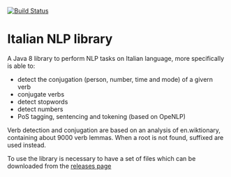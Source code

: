 [![Build Status](https://travis-ci.org/jacopofar/italian-nlp-library.svg?branch=master)](https://travis-ci.org/jacopofar/italian-nlp-library)

Italian NLP library
===================

A Java 8 library to perform NLP tasks on Italian language, more specifically is able to:

* detect the conjugation (person, number, time and mode) of a givern verb
* conjugate verbs
* detect stopwords
* detect numbers
* PoS tagging, sentencing and tokening (based on OpeNLP)

Verb detection and conjugation are based on an analysis of en.wiktionary, containing about 9000 verb lemmas. When a root is not found, suffixed are used instead.

To use the library is necessary to have a set of files which can be downloaded from the [releases page](https://github.com/jacopofar/italian-nlp-library/releases)
